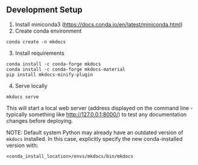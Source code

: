 ## Development Setup

1. Install miniconda3 (https://docs.conda.io/en/latest/miniconda.html)
2. Create conda environment

```conda create -n mkdocs```

3. Install requirements

```
conda install -c conda-forge mkdocs
conda install -c conda-forge mkdocs-material
pip install mkdocs-minify-plugin
```

4. Serve locally

```mkdocs serve```

This will start a local web server (address displayed on the command line - typically something like http://127.0.0.1:8000/) to test any documentation changes before deploying.

NOTE: Default system Python may already have an outdated version of `mkdocs` installed. In this case, explicitly specify the new conda-installed version with:

```<conda_install_location>/envs/mkdocs/bin/mkdocs```
